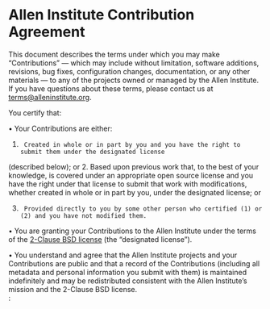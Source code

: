 # Allen Institute Contribution Agreement

This document describes the terms under which you may make “Contributions” — 
which may include without limitation, software additions, revisions, bug fixes, configuration changes,
documentation, or any other materials — to any of the projects owned or managed by the Allen Institute.
If you have questions about these terms, please contact us at terms@alleninstitute.org.  

You certify that:

•       Your Contributions are either:

1.      Created in whole or in part by you and you have the right to submit them under the designated license 
(described below); or
2.      Based upon previous work that, to the best of your knowledge, is covered under an appropriate 
open source license and you have the right under that license to submit that work with modifications,
whether created in whole or in part by you, under the designated license; or

3.      Provided directly to you by some other person who certified (1) or (2) and you have not modified them.

•       You are granting your Contributions to the Allen Institute under the terms of the [2-Clause BSD license](https://opensource.org/licenses/BSD-2-Clause)
(the “designated license”).

•       You understand and agree that the Allen Institute projects and your Contributions are public and that 
a record of the Contributions (including all metadata and personal information you submit with them) is 
maintained indefinitely and may be redistributed consistent with the Allen Institute’s mission and the 
2-Clause BSD license.  
:
